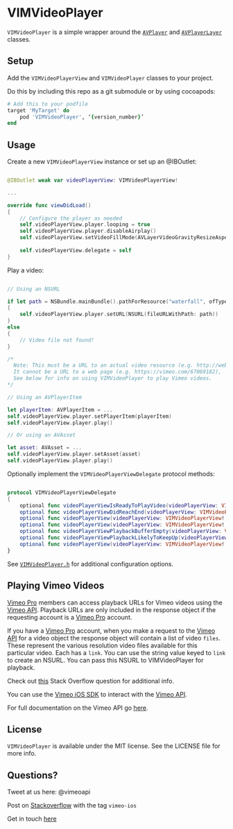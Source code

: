 # VIMVideoPlayer

`VIMVideoPlayer` is a simple wrapper around the [`AVPlayer`](https://developer.apple.com/library/prerelease/ios/documentation/AVFoundation/Reference/AVPlayer_Class/index.html) and [`AVPlayerLayer`](https://developer.apple.com/library/prerelease/ios/documentation/AVFoundation/Reference/AVPlayerLayer_Class/index.html#//apple_ref/occ/cl/AVPlayerLayer) classes. 

## Setup

Add the `VIMVideoPlayerView` and `VIMVideoPlayer` classes to your project. 

Do this by including this repo as a git submodule or by using cocoapods:

```Ruby
# Add this to your podfile
target 'MyTarget' do
	pod 'VIMVideoPlayer', ‘{version_number}’
end
```

## Usage

Create a new `VIMVideoPlayerView` instance or set up an @IBOutlet:

```Swift

@IBOutlet weak var videoPlayerView: VIMVideoPlayerView!

...

override func viewDidLoad()
{
    // Configure the player as needed
    self.videoPlayerView.player.looping = true
    self.videoPlayerView.player.disableAirplay()
    self.videoPlayerView.setVideoFillMode(AVLayerVideoGravityResizeAspectFill)
    
    self.videoPlayerView.delegate = self
}

```

Play a video:

```Swift

// Using an NSURL

if let path = NSBundle.mainBundle().pathForResource("waterfall", ofType: "mp4")
{
    self.videoPlayerView.player.setURL(NSURL(fileURLWithPath: path))
}
else
{
    // Video file not found!
}

/* 
  Note: This must be a URL to an actual video resource (e.g. http://website.com/video.mp4 or .m3u8 etc.),
  It cannot be a URL to a web page (e.g. https://vimeo.com/67069182),
  See below for info on using VIMVideoPlayer to play Vimeo videos.
*/

// Using an AVPlayerItem

let playerItem: AVPlayerItem = ...
self.videoPlayerView.player.setPlayerItem(playerItem)
self.videoPlayerView.player.play()

// Or using an AVAsset

let asset: AVAsset = ...
self.videoPlayerView.player.setAsset(asset)
self.videoPlayerView.player.play()

```

Optionally implement the `VIMVideoPlayerViewDelegate` protocol methods:

```Swift

protocol VIMVideoPlayerViewDelegate 
{    
    optional func videoPlayerViewIsReadyToPlayVideo(videoPlayerView: VIMVideoPlayerView!)
    optional func videoPlayerViewDidReachEnd(videoPlayerView: VIMVideoPlayerView!)
    optional func videoPlayerView(videoPlayerView: VIMVideoPlayerView!, timeDidChange cmTime: CMTime)
    optional func videoPlayerView(videoPlayerView: VIMVideoPlayerView!, loadedTimeRangeDidChange duration: Float)
    optional func videoPlayerViewPlaybackBufferEmpty(videoPlayerView: VIMVideoPlayerView!)
    optional func videoPlayerViewPlaybackLikelyToKeepUp(videoPlayerView: VIMVideoPlayerView!)
    optional func videoPlayerView(videoPlayerView: VIMVideoPlayerView!, didFailWithError error: NSError!)
}

```

See [`VIMVideoPlayer.h`](https://github.com/vimeo/VIMVideoPlayer/blob/master/VIMVideoPlayer/VIMVideoPlayer.h) for additional configuration options. 

## Playing Vimeo Videos

[Vimeo Pro](https://vimeo.com/pro) members can access playback URLs for Vimeo videos using the [Vimeo API](https://developer.vimeo.com/). Playback URLs are only included in the response object if the requesting account is a [Vimeo Pro](https://vimeo.com/pro) account.

If you have a [Vimeo Pro](https://vimeo.com/pro) account, when you make a request to the [Vimeo API](https://developer.vimeo.com/) for a video object the response object will contain a list of video `files`. These represent the various resolution video files available for this particular video. Each has a `link`. You can use the string value keyed to `link` to create an NSURL. You can pass this NSURL to VIMVideoPlayer for playback.

Check out [this](http://stackoverflow.com/questions/31960338/ios-vimvideoplayerview-cant-load-vimeo-videos) Stack Overflow question for additional info.

You can use the [Vimeo iOS SDK](https://github.com/vimeo/VIMNetworking) to interact with the [Vimeo API](https://developer.vimeo.com/). 

For full documentation on the Vimeo API go [here](https://developer.vimeo.com/).

## License

`VIMVideoPlayer` is available under the MIT license. See the LICENSE file for more info.

## Questions?

Tweet at us here: @vimeoapi

Post on [Stackoverflow](http://stackoverflow.com/questions/tagged/vimeo-ios) with the tag `vimeo-ios`

Get in touch [here](https://vimeo.com/help/contact)

